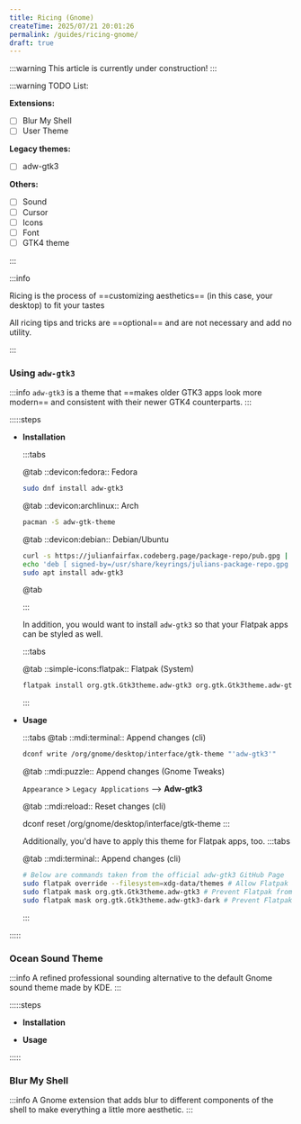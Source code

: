 ```yaml
---
title: Ricing (Gnome)
createTime: 2025/07/21 20:01:26
permalink: /guides/ricing-gnome/
draft: true
---
```


:::warning This article is currently under construction!
:::

:::warning TODO List:

**Extensions:**

- [ ] Blur My Shell
- [ ] User Theme

**Legacy themes:**

- [ ] adw-gtk3

**Others:**

- [ ] Sound
- [ ] Cursor
- [ ] Icons
- [ ] Font
- [ ] GTK4 theme

:::

:::info

Ricing is the process of ==customizing aesthetics== (in this case, your desktop) to fit your tastes

All ricing tips and tricks are ==optional== and are not necessary and add no utility.

:::

### Using `adw-gtk3`

:::info `adw-gtk3` is a theme that ==makes older GTK3 apps look more modern== and consistent with their newer GTK4 counterparts.
:::

:::::steps

- **Installation**

  :::tabs

  @tab ::devicon:fedora:: Fedora

  ```bash
  sudo dnf install adw-gtk3
  ```

  @tab ::devicon:archlinux:: Arch

  ```bash
  pacman -S adw-gtk-theme
  ```

  @tab ::devicon:debian:: Debian/Ubuntu

  ```bash
  curl -s https://julianfairfax.codeberg.page/package-repo/pub.gpg | gpg --dearmor | sudo dd of=/usr/share/keyrings/julians-package-repo.gpg
  echo 'deb [ signed-by=/usr/share/keyrings/julians-package-repo.gpg ] https://julianfairfax.codeberg.page/package-repo/debs packages main' | sudo tee /etc/apt/sources.list.d/julians-package-repo.list
  sudo apt install adw-gtk3
  ```

  @tab

  :::

  In addition, you would want to install `adw-gtk3` so that your Flatpak apps can be styled as well.

  :::tabs

  @tab ::simple-icons:flatpak:: Flatpak (System)

  ```bash
  flatpak install org.gtk.Gtk3theme.adw-gtk3 org.gtk.Gtk3theme.adw-gtk3-dark
  ```

  :::

- **Usage**

  :::tabs
  @tab ::mdi:terminal:: Append changes (cli)

  ```bash
  dconf write /org/gnome/desktop/interface/gtk-theme "'adw-gtk3'"
  ```

  @tab ::mdi:puzzle:: Append changes (Gnome Tweaks)

  `Appearance` > `Legacy Applications` --> **Adw-gtk3**

  @tab ::mdi:reload:: Reset changes (cli)

  dconf reset /org/gnome/desktop/interface/gtk-theme
  :::

  Additionally, you'd have to apply this theme for Flatpak apps, too.
  :::tabs

  @tab ::mdi:terminal:: Append changes (cli)

  ```bash
  # Below are commands taken from the official adw-gtk3 GitHub Page
  sudo flatpak override --filesystem=xdg-data/themes # Allow Flatpak apps to access system theme folder
  sudo flatpak mask org.gtk.Gtk3theme.adw-gtk3 # Prevent Flatpak from updating/replacing the adw-gtk3 theme
  sudo flatpak mask org.gtk.Gtk3theme.adw-gtk3-dark # Prevent Flatpak from updating/replacing the adw-gtk3-dark theme
  ```

  :::

:::::

### Ocean Sound Theme

:::info A refined professional sounding alternative to the default Gnome sound theme made by KDE.
:::

:::::steps

- **Installation**

- **Usage**

:::::

### Blur My Shell

:::info A Gnome extension that adds blur to different components of the shell to make everything a little more aesthetic.
:::
